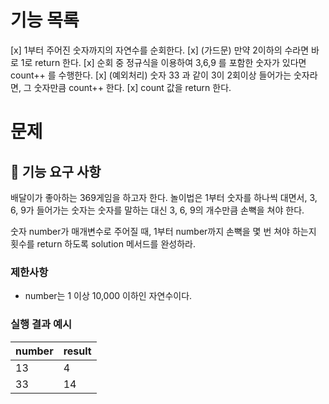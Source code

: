 # 기능 목록

[x] 1부터 주어진 숫자까지의 자연수를 순회한다.
[x] (가드문) 만약 2이하의 수라면 바로 1로 return 한다.
[x] 순회 중 정규식을 이용하여 3,6,9 를 포함한 숫자가 있다면 count++ 를 수행한다.
[x] (예외처리) 숫자 33 과 같이 3이 2회이상 들어가는 숫자라면, 그 숫자만큼 count++ 한다.
[x] count 값을 return 한다.

# 문제

## 🚀 기능 요구 사항

배달이가 좋아하는 369게임을 하고자 한다. 놀이법은 1부터 숫자를 하나씩 대면서, 3, 6, 9가 들어가는 숫자는 숫자를 말하는 대신 3, 6, 9의 개수만큼 손뼉을 쳐야 한다.

숫자 number가 매개변수로 주어질 때, 1부터 number까지 손뼉을 몇 번 쳐야 하는지 횟수를 return 하도록 solution 메서드를 완성하라.

### 제한사항

- number는 1 이상 10,000 이하인 자연수이다.

### 실행 결과 예시

| number | result |
| ------ | ------ |
| 13     | 4      |
| 33     | 14     |

